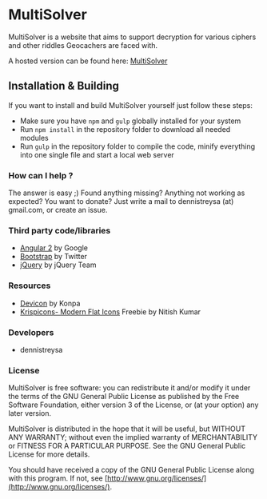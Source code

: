 # **MultiSolver**

MultiSolver is a website that aims to support decryption for various ciphers and other riddles Geocachers are faced with.

A hosted version can be found here: [MultiSolver](http://geocaching.dennistreysa.de/multisolver/)

## Installation & Building ##

If you want to install and build MultiSolver yourself just follow these steps:

* Make sure you have `npm` and `gulp` globally installed for your system
* Run `npm install` in the repository folder to download all needed modules
* Run `gulp` in the repository folder to compile the code, minify everything into one single file and start a local web server

### **How can I help ?** ###

The answer is easy ;) Found anything missing? Anything not working as expected? You want to donate?
Just write a mail to dennistreysa (at) gmail.com, or create an issue.

### **Third party code/libraries** ###

* [Angular 2](https://angularjs.org/) by Google
* [Bootstrap](http://getbootstrap.com/) by Twitter
* [jQuery](https://jquery.com/) by jQuery Team


### **Resources** ###

* [Devicon](http://devicon.fr/) by Konpa
* [Krispicons- Modern Flat Icons](https://www.behance.net/nitishkmrk) Freebie by Nitish Kumar


### **Developers** ###

* dennistreysa

### **License** ###
MultiSolver is free software: you can redistribute it and/or modify
it under the terms of the GNU General Public License as published by
the Free Software Foundation, either version 3 of the License, or
(at your option) any later version.

MultiSolver is distributed in the hope that it will be useful,
but WITHOUT ANY WARRANTY; without even the implied warranty of
MERCHANTABILITY or FITNESS FOR A PARTICULAR PURPOSE.  See the
GNU General Public License for more details.

You should have received a copy of the GNU General Public License
along with this program.  If not, see [http://www.gnu.org/licenses/](http://www.gnu.org/licenses/).